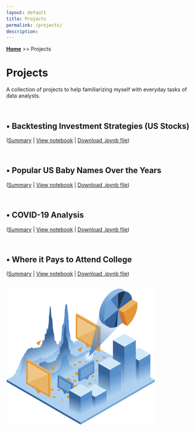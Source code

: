 ```yaml
---
layout: default
title: Projects
permalink: /projects/
description: 
---
```

**[Home](../)** >> Projects
# Projects

A collection of projects to help familiarizing myself with everyday tasks of data analysts.

<br>

## • Backtesting Investment Strategies (US Stocks)
(<a href="#"><u>Summary</u></a> \| <a href="#" target="_blank"><u>View notebook</u></a> \| <a href="#"><u>Download .ipynb file</u></a>)

<br>

## • Popular US Baby Names Over the Years
(<a href="#"><u>Summary</u></a> \| <a href="#" target="_blank"><u>View notebook</u></a> \| <a href="#"><u>Download .ipynb file</u></a>)

<br>

## • COVID-19 Analysis  
(<a href="#"><u>Summary</u></a> \| <a href="https://nbviewer.jupyter.org/github/xyjiang970/_notebooks/blob/main/Covid-data-analysis.ipynb" target="_blank"><u>View notebook</u></a> \| <a href="https://xyjiang970.github.io/_notebooks/Covid-data-analysis.ipynb"><u>Download .ipynb file</u></a>)

<br>

## • Where it Pays to Attend College  
(<a href="#"><u>Summary</u></a> \| <a href="#" target="_blank"><u>View notebook</u></a> \| <a href="#"><u>Download .ipynb file</u></a>)

<br>

<img src="/projects/projects_page_image.png" alt="projects_page_image" width="400">
